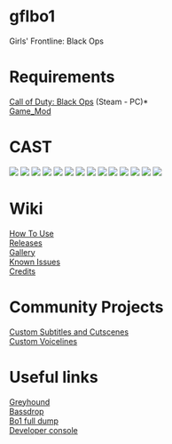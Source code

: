 # gflbo1
Girls' Frontline: Black Ops

# Requirements
[Call of Duty: Black Ops](http://store.steampowered.com/agecheck/app/42700/) (Steam - PC)*  
[Game_Mod](https://github.com/Nukem9/LinkerMod/releases)   

# CAST
![](https://github.com/Loyalists/gflbo1/blob/main/wiki/cast/Pic_AK12_HD.png)
![](https://github.com/Loyalists/gflbo1/blob/main/wiki/cast/Pic_HK416Mod_HD.png)
![](https://github.com/Loyalists/gflbo1/blob/main/wiki/cast/Pic_KP31_HD.png)
![](https://github.com/Loyalists/gflbo1/blob/main/wiki/cast/Pic_M16A1_HD.png)
![](https://github.com/Loyalists/gflbo1/blob/main/wiki/cast/Pic_M1903_HD.png)
![](https://github.com/Loyalists/gflbo1/blob/main/wiki/cast/Pic_Nyto_HD.png)
![](https://github.com/Loyalists/gflbo1/blob/main/wiki/cast/Pic_P90_HD.png)
![](https://github.com/Loyalists/gflbo1/blob/main/wiki/cast/Pic_PPsh41_HD.png)
![](https://github.com/Loyalists/gflbo1/blob/main/wiki/cast/Pic_RFB_HD.png)
![](https://github.com/Loyalists/gflbo1/blob/main/wiki/cast/Pic_RPK16_HD.png)
![](https://github.com/Loyalists/gflbo1/blob/main/wiki/cast/Pic_Saiga12_HD.png)
![](https://github.com/Loyalists/gflbo1/blob/main/wiki/cast/Pic_UMP40_HD.png)
![](https://github.com/Loyalists/gflbo1/blob/main/wiki/cast/Pic_UMP45_HD.png)
![](https://github.com/Loyalists/gflbo1/blob/main/wiki/cast/Pic_UMP9_HD.png)

# Wiki
[How To Use](https://github.com/Loyalists/gflbo1/wiki/How-To-Use)   
[Releases](https://github.com/Loyalists/gflbo1/releases/tag/release)   
[Gallery](https://github.com/Loyalists/gflbo1/wiki/Gallery)   
[Known Issues](https://github.com/Loyalists/gflbo1/wiki/Known-Issues)   
[Credits](https://github.com/Loyalists/gflbo1/wiki/Credits)   

# Community Projects
[Custom Subtitles and Cutscenes](https://github.com/AmyTsurimi/Girls_Frontline_Black_Ops_-_Phase-2)   
[Custom Voicelines](https://www.castingcall.club/projects/girls-frontline-black-ops-mod-fandub)   

# Useful links
[Greyhound](https://github.com/Scobalula/Greyhound)   
[Bassdrop](https://tools.modme.co/#utilities-view)   
[Bo1 full dump](https://drive.google.com/drive/folders/1Nwv3uGFwpopIMMXDVcZdG0iq2vQAVHc-)   
[Developer console](https://callofduty.fandom.com/wiki/Developer_console)   
